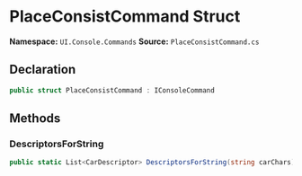 # PlaceConsistCommand Struct

**Namespace:** `UI.Console.Commands`
**Source:** `PlaceConsistCommand.cs`

## Declaration

```csharp
public struct PlaceConsistCommand : IConsoleCommand
```

## Methods

### DescriptorsForString

```csharp
public static List<CarDescriptor> DescriptorsForString(string carChars)
```

